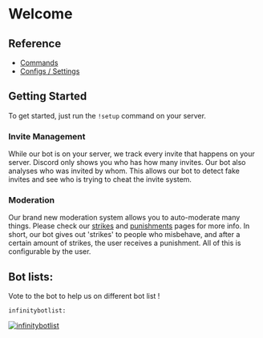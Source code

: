 # Welcome

## Reference

* [Commands](references/commands.md)
* [Configs / Settings](references/settings.md)

## Getting Started

To get started, just run the `!setup` command on your server.

### Invite Management

While our bot is on your server, we track every invite that happens on your server. Discord only shows you who has how many invites. Our bot also analyses who was invited by whom. This allows our bot to detect fake invites and see who is trying to cheat the invite system.

### Moderation

Our brand new moderation system allows you to auto-moderate many things. Please check our [strikes](modules/moderation-1/strikes.md) and [punishments](modules/moderation-1/punishments.md) pages for more info. In short, our bot gives out 'strikes' to people who misbehave, and after a certain amount of strikes, the user receives a punishment. All of this is configurable by the user.

## Bot lists:

Vote to the bot to help us on different bot list !

`infinitybotlist:`

[![infinitybotlist](https://infinitybotlist.com/bots/617497548743245835/widget?size=large)](https://infinitybotlist.com/bots/617497548743245835/vote)

